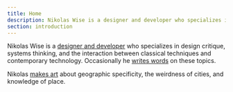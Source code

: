 ```yaml
---
title: Home
description: Nikolas Wise is a designer and developer who specializes in design critique, systems thinking, and the interaction between classical techniques and contemporary technology.
section: introduction
---
```


Nikolas Wise is a [designer and developer](/projects) who specializes in design critique, systems thinking, and the interaction between classical techniques and contemporary technology. Occasionally he [writes words](/texts) on these topics.

Nikolas [makes art](http://works.nikolas.ws) about geographic specificity, the weirdness of cities, and knowledge of place.